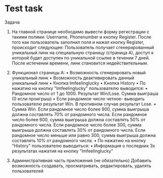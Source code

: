 # Test task

Задача

1) На главной странице необходимо вывести форму регистрации с такими полями: Username, Phonenumber и кнопку Register.
   После того как пользователь заполнил поля и нажал кнопку Register, происходит следующее: Пользователь получает сгенерированный уникальный линк на специальную страницу (страница А), доступ к которой будет доступен по уникальной ссылке в течении 7 дней. После истечении времени, линк становится недействительным.

2) Функционал страницы А:
   • Возможность сгенерировать новый уникальный линк
   • Возможность деактивировать данный уникальный линк
   • Кнопка Imfeelinglucky
   • Кнопка History
   • По нажатию на кнопку "Imfeelinglucky" пользователю выводится:
   • Рандомное число от 1 до 1000. Результат Win/Lose. Сумма выиграша (0 если проигрыш)
   • Если рандомное число четное- выводить пользователю результат Win. В противном случае результат Lose.
   • Сумма Win. Если рандомное число более 900, сумма выигрыша должна составлять 70% от рандомного числа. Если рандомное число более 600, сумма выигрыша должна составлять 50% от рандомного числа. Если рандомное число более 300, сумма выигрыша должна составлять 30% от рандомного числа. Если рандомное число меньше или равно 300, сумма выигрыша должна составлять 10% от рандомного числа.
   • По нажатию на кнопку "History" пользователю выводиться:
   • Информация о последних 3х результатах нажатия на кнопку "Imfeelinglucky"

3) Административная часть приложения (не обязательно)
   Добавить возможность создавать, просматривать, редактировать, удалять пользователей
